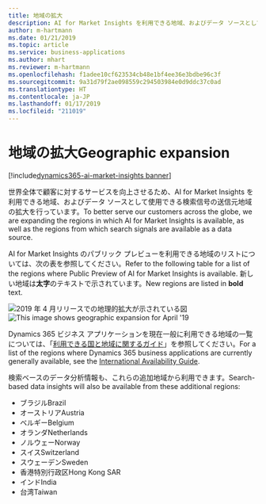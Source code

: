 ```yaml
---
title: 地域の拡大
description: AI for Market Insights を利用できる地域、およびデータ ソースとして使用できる検索信号の送信元地域の拡大を行っています。
author: m-hartmann
ms.date: 01/21/2019
ms.topic: article
ms.service: business-applications
ms.author: mhart
ms.reviewer: m-hartmann
ms.openlocfilehash: f1adee10cf623534cb48e1bf4ee36e3bdbe96c3f
ms.sourcegitcommit: 9a31d79f2ae098559c294503984e0d9ddc37c0ad
ms.translationtype: HT
ms.contentlocale: ja-JP
ms.lasthandoff: 01/17/2019
ms.locfileid: "211019"
---
```

#  <a name="geographic-expansion"></a><span data-ttu-id="80200-103">地域の拡大</span><span class="sxs-lookup"><span data-stu-id="80200-103">Geographic expansion</span></span>
[!include[dynamics365-ai-market-insights banner](../../includes/dynamics365-ai-market-insights.md)]

<span data-ttu-id="80200-104">世界全体で顧客に対するサービスを向上させるため、AI for Market Insights を利用できる地域、およびデータ ソースとして使用できる検索信号の送信元地域の拡大を行っています。</span><span class="sxs-lookup"><span data-stu-id="80200-104">To better serve our customers across the globe, we are expanding the regions in which AI for Market Insights is available, as well as the regions from which search signals are available as a data source.</span></span>  

<span data-ttu-id="80200-105">AI for Market Insights のパブリック プレビューを利用できる地域のリストについては、次の表を参照してください。</span><span class="sxs-lookup"><span data-stu-id="80200-105">Refer to the following table for a list of the regions where Public Preview of AI for Market Insights is available.</span></span> <span data-ttu-id="80200-106">新しい地域は**太字**のテキストで示されています。</span><span class="sxs-lookup"><span data-stu-id="80200-106">New regions are listed in **bold** text.</span></span>

<span data-ttu-id="80200-107">![2019 年 4 月リリースでの地理的拡大が示されている図](media/geographic-expansion.png "2019 年 4 月リリースでの地理的拡大")</span><span class="sxs-lookup"><span data-stu-id="80200-107">![This image shows geographic expansion for April '19](media/geographic-expansion.png "Geographic expansion for April '19")</span></span>

<span data-ttu-id="80200-108">Dynamics 365 ビジネス アプリケーションを現在一般に利用できる地域の一覧については、「[利用できる国と地域に関するガイド](https://aka.ms/dynamics_365_international_availability_deck)」を参照してください。</span><span class="sxs-lookup"><span data-stu-id="80200-108">For a list of the regions where Dynamics 365 business applications are currently generally available, see the [International Availability Guide](https://aka.ms/dynamics_365_international_availability_deck).</span></span> 

<span data-ttu-id="80200-109">検索ベースのデータ分析情報も、これらの追加地域から利用できます。</span><span class="sxs-lookup"><span data-stu-id="80200-109">Search-based data insights will also be available from these additional regions:</span></span>  
 
- <span data-ttu-id="80200-110">ブラジル</span><span class="sxs-lookup"><span data-stu-id="80200-110">Brazil</span></span> 
- <span data-ttu-id="80200-111">オーストリア</span><span class="sxs-lookup"><span data-stu-id="80200-111">Austria</span></span> 
- <span data-ttu-id="80200-112">ベルギー</span><span class="sxs-lookup"><span data-stu-id="80200-112">Belgium</span></span> 
- <span data-ttu-id="80200-113">オランダ</span><span class="sxs-lookup"><span data-stu-id="80200-113">Netherlands</span></span> 
- <span data-ttu-id="80200-114">ノルウェー</span><span class="sxs-lookup"><span data-stu-id="80200-114">Norway</span></span> 
- <span data-ttu-id="80200-115">スイス</span><span class="sxs-lookup"><span data-stu-id="80200-115">Switzerland</span></span> 
- <span data-ttu-id="80200-116">スウェーデン</span><span class="sxs-lookup"><span data-stu-id="80200-116">Sweden</span></span> 
- <span data-ttu-id="80200-117">香港特別行政区</span><span class="sxs-lookup"><span data-stu-id="80200-117">Hong Kong SAR</span></span> 
- <span data-ttu-id="80200-118">インド</span><span class="sxs-lookup"><span data-stu-id="80200-118">India</span></span> 
- <span data-ttu-id="80200-119">台湾</span><span class="sxs-lookup"><span data-stu-id="80200-119">Taiwan</span></span> 
